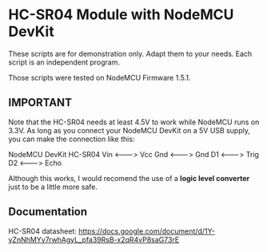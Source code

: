 # HC-SR04 Module with NodeMCU DevKit

These scripts are for demonstration only. Adapt them to your needs.
Each script is an independent program.

Those scripts were tested on NodeMCU Firmware 1.5.1.


IMPORTANT
---------

Note that the HC-SR04 needs at least 4.5V to work while NodeMCU runs on 3.3V.
As long as you connect your NodeMCU DevKit on a 5V USB supply, you can make
the connection like this: 

NodeMCU DevKit       HC-SR04
           Vin <---> Vcc
           Gnd <---> Gnd
            D1 <---> Trig
            D2 <---> Echo

Although this works, I would recomend the use of a __logic level converter__
just to be a little more safe.


Documentation
-------------

HC-SR04 datasheet: https://docs.google.com/document/d/1Y-yZnNhMYy7rwhAgyL_pfa39RsB-x2qR4vP8saG73rE